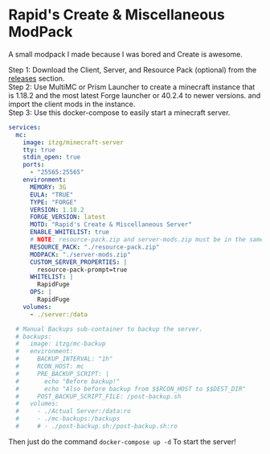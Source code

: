 # Rapid's Create & Miscellaneous ModPack
A small modpack I made because I was bored and Create is awesome.

Step 1: Download the Client, Server, and Resource Pack (optional) from the [releases](https://github.com/RapidFuge/Create-Server-Modpack/releases/latest) section.<br>
Step 2: Use MultiMC or Prism Launcher to create a minecraft instance that is 1.18.2 and the most latest Forge launcher or 40.2.4 to newer versions. and import the client mods in the instance.<br>
Step 3: Use this docker-compose to easily start a minecraft server.
```yaml
services:
  mc:
    image: itzg/minecraft-server
    tty: true
    stdin_open: true
    ports:
      - "25565:25565"
    environment:
      MEMORY: 3G
      EULA: "TRUE"
      TYPE: "FORGE"
      VERSION: 1.18.2
      FORGE_VERSION: latest
      MOTD: "Rapid's Create & Miscellaneous Server"
      ENABLE_WHITELIST: true
      # NOTE: resource-pack.zip and server-mods.zip must be in the same directory as the server directory.
      RESOURCE_PACK: "./resource-pack.zip"
      MODPACK: "./server-mods.zip"
      CUSTOM_SERVER_PROPERTIES: |
        resource-pack-prompt=true
      WHITELIST: |
        RapidFuge
      OPS: |
        RapidFuge
    volumes:
      - ./server:/data

  # Manual Backups sub-container to backup the server.
  # backups:
  #   image: itzg/mc-backup
  #   environment:
  #     BACKUP_INTERVAL: "1h"
  #     RCON_HOST: mc
  #     PRE_BACKUP_SCRIPT: |
  #       echo "Before backup!"
  #       echo "Also before backup from $$RCON_HOST to $$DEST_DIR"
  #     POST_BACKUP_SCRIPT_FILE: /post-backup.sh
  #   volumes:
  #     - ./Actual Server:/data:ro
  #     - ./mc-backups:/backups
  #     # - ./post-backup.sh:/post-backup.sh:ro
```
Then just do the command <code>docker-compose up -d</code> To start the server!
